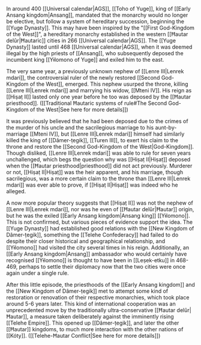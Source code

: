 In around 400 [[Universal calendar|AGS]], [[Toho of Yuge]], king of [[Early Ansang kingdom|Ansang]], mandated that the monarchy would no longer be elective, but follow a system of hereditary succession, beginning the [[Yuge Dynasty]]. This may have been inspired by the "[[First God-Kingdom of the West]]", a hereditary monarchy established in the western [[Ħautar delûr|Ħautaric]] cities in 266 [[Universal calendar|AGS]]. The [[Yuge Dynasty]] lasted until 468 [[Universal calendar|AGS]], when it was deemed illegal by the high priests of [[Ansang]], who subsequently deposed the incumbent king [[Yɨlomono of Yuge]] and exiled him to the east.

The very same year, a previously unknown nephew of [[Lenre III|Lenrek mdari]], the controversial ruler of the newly restored [[Second God-Kingdom of the West]], emerged. This nephew usurped the throne, killing [[Lenre III|Lenrek mdari]] and marrying his widow, [[Mteni IV]]. His reign as [[Hiṣaṭ II]] lasted only one year before he too was deposed by the [[Ħautar priesthood]].
([[Traditional Ħautaric systems of rule#The Second God-Kingdom of the West|See here for more details]])

It was previously believed that he had been deposed due to the crimes of the murder of his uncle and the sacrilegious marriage to his aunt-by-marriage [[Mteni IV]], but [[Lenre III|Lenrek mdari]] himself had similarly killed the king of [[Dâmer-ṭegik]], [[Turen III]], to exert his claim to the throne and restore the [[Second God-Kingdom of the West|God-Kingdom]]. Though disliked, [[Lenre III|Lenrek mdari]] was able to rule for seven years unchallenged, which begs the question why was [[Hiṣaṭ II|Hiṣaṭ]] deposed when the [[Ħautar priesthood|priesthood]] did not act previously. Murderer or not, [[Hiṣaṭ II|Hiṣaṭ]] was the heir apparent, and his marriage, though sacrilegious, was a more certain claim to the throne than [[Lenre III|Lenrek mdari]] was ever able to prove, if [[Hiṣaṭ II|Hiṣaṭ]] was indeed who he alleged.

A now more popular theory suggests that [[Hiṣaṭ II]] was not the nephew of [[Lenre III|Lenrek mdari]], nor was he even of [[Ħautar delûr|Ħautar]] origin, but he was the exiled [[Early Ansang kingdom|Ansang king]] [[Yɨlomono]]. This is not confirmed, but various pieces of evidence support the idea. The [[Yuge Dynasty]] had established good relations with the [[New Kingdom of Dâmer-ṭegik]], something the [[Telehe Confederacy]] had failed to do despite their closer historical and geographical relationship, and [[Yɨlomono]] had visited the city several times in his reign. Additionally, an [[Early Ansang kingdom|Ansang]] ambassador who would certainly have recognised [[Yɨlomono]] is thought to have been in [[Leṣek-etku]] in 468-469, perhaps to settle their diplomacy now that the two cities were once again under a single rule.

After this little episode, the priesthoods of the [[Early Ansang kingdom]] and the [[New Kingdom of Dâmer-ṭegik]] met to attempt some kind of restoration or renovation of their respective monarchies, which took place around 5-6 years later. This kind of international cooperation was an unprecedented move by the traditionally ultra-conservative [[Ħautar delûr|Ħautar]], a measure taken deliberately against the imminently rising [[Telehe Empire]]. This opened up [[Dâmer-ṭegik]], and later the other [[Ħautar]] kingdoms, to much more interaction with the other nations of [[Kóty]].
([[Telehe-Ħautar Conflict|See here for more details]])